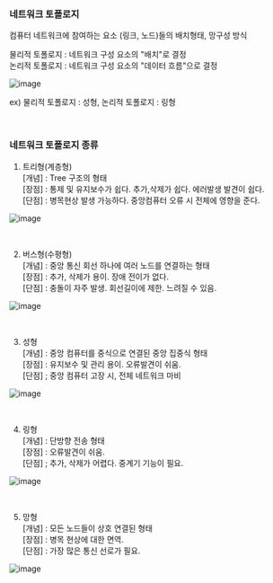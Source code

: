 ### 네트워크 토폴로지  
컴퓨터 네트워크에 참여하는 요소 (링크, 노드)들의 배치형태, 망구성 방식  
  
물리적 토폴로지 : 네트워크 구성 요소의 "배치"로 결정  
논리적 토폴로지 : 네트워크 구성 요소의 "데이터 흐름"으로 결정  
  
  
![image](https://user-images.githubusercontent.com/50320556/172035316-c3eae0f7-ffbc-4f92-8290-085d2e9dbd65.png)  

ex) 물리적 토폴로지 : 성형, 논리적 토폴로지 : 링형  

<br>

### 네트워크 토폴로지 종류  
1) 트리형(계층형)  
[개념] : Tree 구조의 형태  
[장점] : 통제 및 유지보수가 쉽다. 추가,삭제가 쉽다. 에러발생 발견이 쉽다.  
[단점] : 병목현상 발생 가능하다. 중앙컴퓨터 오류 시 전체에 영향을 준다.  

![image](https://user-images.githubusercontent.com/50320556/172035778-1cf72bac-c2a8-4cc8-9037-9bd065b7d4f1.png)  

<br> 

2) 버스형(수평형)  
[개념] : 중앙 통신 회선 하나에 여러 노드를 연결하는 형태  
[장점] : 추가, 삭제가 용이. 장애 전이가 없다.  
[단점] : 충돌이 자주 발생. 회선길이에 제한. 느려질 수 있음.  
  
![image](https://user-images.githubusercontent.com/50320556/172035802-8f9227be-6d42-4ddc-ab1f-3c873d0fbcf6.png)  

<br>

3) 성형  
[개념] : 중앙 컴퓨터를 중식으로 연결된 중앙 집중식 형태  
[장점] : 유지보수 및 관리 용이. 오류발견이 쉬움.  
[단점] ; 중앙 컴퓨터 고장 시, 전체 네트워크 마비  
  
![image](https://user-images.githubusercontent.com/50320556/172035811-098b51b9-ac29-4cc2-a9e3-894ef6ead721.png)  

<br>

4) 링형  
[개념] : 단방향 전송 형태  
[장점] : 오류발견이 쉬움.  
[단점] ; 추가, 삭제가 어렵다. 중계기 기능이 필요.  
  
![image](https://user-images.githubusercontent.com/50320556/172035825-cdc7db7e-8332-4e2c-afbf-bce0cd369beb.png)  

<br>

5) 망형  
[개념] : 모든 노드들이 상호 연결된 형태  
[장점] : 병목 현상에 대한 면역.  
[단점] : 가장 많은 통신 선로가 필요.  
  
![image](https://user-images.githubusercontent.com/50320556/172035841-c3369ab8-bce4-4540-91f1-3c1b69cd97a3.png)  


